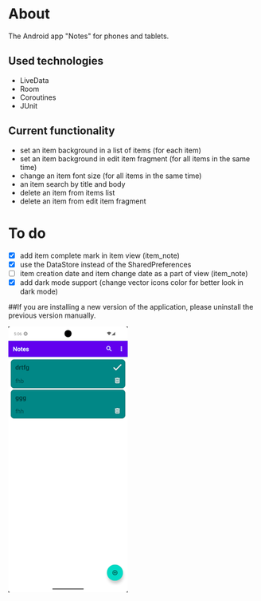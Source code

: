 # About

The Android app "Notes" for phones and tablets.

## Used technologies

- LiveData
- Room
- Coroutines
- JUnit

## Current functionality

- set an item background in a list of items (for each item)
- set an item background in edit item fragment (for all items in the same time)
- change an item font size (for all items in the same time)
- an item search by title and body
- delete an item from items list
- delete an item from edit item fragment

# To do
- [x] add item complete mark in item view (item_note)
- [x] use the DataStore instead of the SharedPreferences
- [ ] item creation date and item change date as a part of view (item_note)
- [x] add dark mode support (change vector icons color for better look in dark mode)

##If you are installing a new version of the application, please uninstall the previous version manually.

![Detail View](/doc/mainview.png)